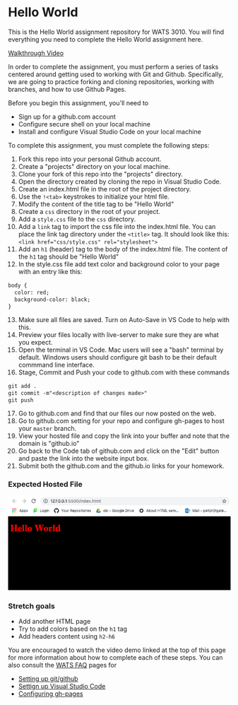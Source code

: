 Hello World
====================

This is the Hello World assignment repository for WATS 3010. You will find everything you need to complete the Hello World assignment here.    

[Walkthrough Video](https://youtu.be/-LGBGKoJjio)  

In order to complete the assignment, you must perform a series of tasks centered around getting used to working with Git and Github. Specifically, we are going to practice forking and cloning repositories, working with branches, and how to use Github Pages.

Before you begin this assignment, you'll need to   
* Sign up for a github.com account
* Configure secure shell on your local machine
* Install and configure Visual Studio Code on your local machine

To complete this assignment, you must complete the following steps:

1. Fork this repo into your personal Github account.
1. Create a "projects" directory on your local machine.
1. Clone your fork of this repo into the "projects" directory.
1. Open the directory created by cloning the repo in Visual Studio Code.
1. Create an index.html file in the root of the project directory.
1. Use the `!<tab>` keystrokes to initialize your html file.
1. Modify the content of the title tag to be "Hello World"
1. Create a `css` directory in the root of your project.
1. Add a `style.css` file to the `css` directory.
1. Add a `link` tag to import the css file into the index.html file. You can place the link tag directory under the `<title>` tag.  It should look like this: `  <link href="css/style.css" rel="stylesheet">`
1. Add an `h1` (header) tag to the body of the index.html file. The content of the `h1` tag should be "Hello World"
1. In the style.css file add text color and background color to your page with an entry like this:
```
body {
  color: red;
  background-color: black;
}
```
13. Make sure all files are saved.  Turn on Auto-Save in VS Code to help with this.
14. Preview your files locally with live-server to make sure they are what you expect.
15. Open the terminal in VS Code.  Mac users will see a "bash" terminal by default.  Windows users should configure git bash to be their default commmand line interface.
16. Stage, Commit and Push your code to github.com with these commands
```
git add .
git commit -m"<description of changes made>"
git push
```
17. Go to github.com and find that our files our now posted on the web.  
18. Go to github.com setting for your repo and configure gh-pages to host your `master` branch.
19. View your hosted file and copy the link into your buffer and note that the domain is "github.io"
20. Go back to the Code tab of github.com and click on the "Edit" button and paste the link into the website input box.
21. Submit both the github.com and the github.io links for your homework.

### Expected Hosted File
![Hello World](helloworld.png)  

### Stretch goals 
* Add another HTML page
* Try to add colors based on the `h1` tag
* Add headers content using `h2-h6`

You are encouraged to watch the video demo linked at the top of this page for more information about how to complete each of these steps.  You can also consult the [WATS FAQ](https://suwebdev.github.io/wats-lab-faq/) pages for 
* [Setting up git/github](https://suwebdev.github.io/wats-lab-faq/first-question.html) 
* [Settign up Visual Studio Code](https://suwebdev.github.io/wats-lab-faq/second-question.html)  
* [Configuring gh-pages](http://127.0.0.1:5500/docs/create-gh-pages-branch-to-host-html-from-github.html)  



